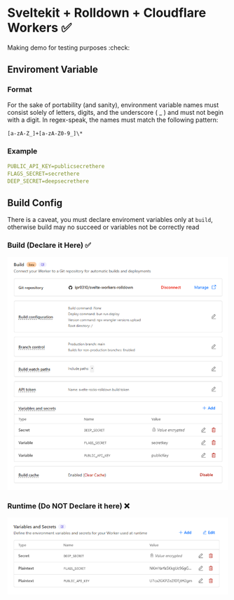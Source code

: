 # Sveltekit + Rolldown + Cloudflare Workers ✅

Making demo for testing purposes :check:

## Enviroment Variable

### Format

For the sake of portability (and sanity), environment variable names must consist solely of letters, digits, and the underscore ( \_ ) and must not begin with a digit. In regex-speak, the names must match the following pattern:

```re
[a-zA-Z_]+[a-zA-Z0-9_]\*
```

### Example

```yaml
PUBLIC_API_KEY=publicsecrethere
FLAGS_SECRET=secrethere
DEEP_SECRET=deepsecrethere
```

## Build Config

There is a caveat, you must declare enviroment variables only at `build`, otherwise build may no succeed or variables not be correctly read

### Build (Declare it Here) ✅

![Cloudflare Build](static/cloudflare-build.png)

### Runtime (Do NOT Declare it here) ❌

![Cloudflare Build](static/runtime-keys.png)
